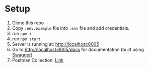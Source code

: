 # Setup

1. Clone this repo
2. Copy `.env.example` file into `.env` file and add credentials.
3. run `npm i`
4. run `npm start`
5. Server is running at: [http://localhost:6005](http://localhost:6005)
6. Go to [http://localhost:6005/docs](http://localhost:6005/docs) for documentation (built using [Swagger](https://swagger.io/))
7. Postman Collection: [Link](https://www.getpostman.com/collections/aaaa46000ca91d52dc13)
